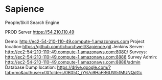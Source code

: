 Sapience
========

People/Skill Search Engine

PROD Server https://54.210.110.49

Demo: http://ec2-54-210-110-49.compute-1.amazonaws.com
Project location:https://github.com/tchurchwell/Sapience.git
Jenkins Server: http://ec2-54-210-110-49.compute-1.amazonaws.com:8080/
Surveys: http://ec2-54-210-110-49.compute-1.amazonaws.com:8888
Survey Admin: http://ec2-54-210-110-49.compute-1.amazonaws.com:8888/admin
Database Dump location: https://drive.google.com/?tab=mo&authuser=0#folders/0B05C_jY67o9HaFB6UW5fMUNQdGc                                                                       



